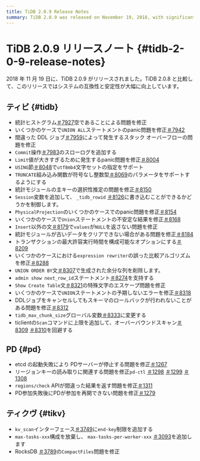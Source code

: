 ```yaml
---
title: TiDB 2.0.9 Release Notes
summary: TiDB 2.0.9 was released on November 19, 2018, with significant improvements in system compatibility and stability. The release includes fixes for various issues, such as empty statistics histogram, panic issue with UNION ALL statement, stack overflow issue, and support for specifying utf8mb4 character set. PD and TiKV also received fixes for issues related to server startup failure and interface limits.
---
```


# TiDB 2.0.9 リリースノート {#tidb-2-0-9-release-notes}

2018 年 11 月 19 日に、TiDB 2.0.9 がリリースされました。TiDB 2.0.8 と比較して、このリリースではシステムの互換性と安定性が大幅に向上しています。

## ティビ {#tidb}

-   統計ヒストグラム[＃7927](https://github.com/pingcap/tidb/pull/7927)空であることによる問題を修正
-   いくつかのケースで`UNION ALL`ステートメントのpanic問題を修正[＃7942](https://github.com/pingcap/tidb/pull/7942)
-   間違った DDL ジョブ[＃7959](https://github.com/pingcap/tidb/pull/7959)によって発生するスタック オーバーフローの問題を修正
-   `Commit`操作[＃7983](https://github.com/pingcap/tidb/pull/7983)のスローログを追加する
-   `Limit`値が大きすぎるために発生するpanic問題を修正[＃8004](https://github.com/pingcap/tidb/pull/8004)
-   `USING`節[＃8048](https://github.com/pingcap/tidb/pull/8048)で`utf8mb4`文字セットの指定をサポート
-   `TRUNCATE`組み込み関数が符号なし整数型[＃8069](https://github.com/pingcap/tidb/pull/8069)のパラメータをサポートするようにする
-   統計モジュールの主キーの選択性推定の問題を修正[＃8150](https://github.com/pingcap/tidb/pull/8150)
-   `Session`変数を追加して、 `_tidb_rowid` [＃8126](https://github.com/pingcap/tidb/pull/8126)に書き込むことができるかどうかを制御します。
-   `PhysicalProjection`のいくつかのケースでのpanic問題を修正[＃8154](https://github.com/pingcap/tidb/pull/8154)
-   いくつかのケースで`Union`ステートメントの不安定な結果を修正[＃8168](https://github.com/pingcap/tidb/pull/8168)
-   `Insert`以外の文[＃8179](https://github.com/pingcap/tidb/pull/8179)で`values`が`NULL`を返さない問題を修正
-   統計モジュールが古いデータをクリアできない場合がある問題を修正[＃8184](https://github.com/pingcap/tidb/pull/8184)
-   トランザクションの最大許容実行時間を構成可能なオプションにする[＃8209](https://github.com/pingcap/tidb/pull/8209)
-   いくつかのケースにおける`expression rewriter`の誤った比較アルゴリズムを修正[＃8288](https://github.com/pingcap/tidb/pull/8288)
-   `UNION ORDER BY`文[＃8307](https://github.com/pingcap/tidb/pull/8307)で生成された余分な列を削除します。
-   `admin show next_row_id`ステートメント[＃8274](https://github.com/pingcap/tidb/pull/8274)を支持する
-   `Show Create Table`文[＃8321](https://github.com/pingcap/tidb/pull/8321)の特殊文字のエスケープ問題を修正
-   いくつかのケースで`UNION`ステートメントの予期しないエラーを修正[＃8318](https://github.com/pingcap/tidb/pull/8318)
-   DDLジョブをキャンセルしてもスキーマのロールバックが行われないことがある問題を修正[＃8312](https://github.com/pingcap/tidb/pull/8312)
-   `tidb_max_chunk_size`グローバル変数[＃8333](https://github.com/pingcap/tidb/pull/8333)に変更する
-   ticlientの`Scan`コマンドに上限を追加して、オーバーバウンドスキャン[＃8309](https://github.com/pingcap/tidb/pull/8309) [＃8310](https://github.com/pingcap/tidb/pull/8310)を回避する

## PD {#pd}

-   etcd の起動失敗により PDサーバーが停止する問題を修正[＃1267](https://github.com/pingcap/pd/pull/1267)
-   リージョンキーの読み取りに関連する問題を修正`pd-ctl` [＃1298](https://github.com/pingcap/pd/pull/1298) [＃1299](https://github.com/pingcap/pd/pull/1299) [＃1308](https://github.com/pingcap/pd/pull/1308)
-   `regions/check` APIが間違った結果を返す問題を修正[＃1311](https://github.com/pingcap/pd/pull/1311)
-   PD参加失敗後にPDが参加を再開できない問題を修正[＃1279](https://github.com/pingcap/pd/pull/1279)

## ティクヴ {#tikv}

-   `kv_scan`インターフェース[＃3749](https://github.com/tikv/tikv/pull/3749)に`end-key`制限を追加する
-   `max-tasks-xxx`構成を放棄し、 `max-tasks-per-worker-xxx` [＃3093](https://github.com/tikv/tikv/pull/3093)を追加します
-   RocksDB [＃3789](https://github.com/tikv/tikv/pull/3789)の`CompactFiles`問題を修正
